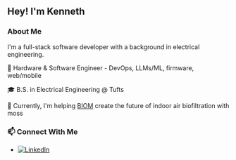 ## Hey! I'm Kenneth

### About Me

I'm a full-stack software developer with a background in electrical engineering.

🤔 Hardware & Software Engineer - DevOps, LLMs/ML, firmware, web/mobile

🎓 B.S. in Electrical Engineering @ Tufts

🌱 Currently, I'm helping [BIOM](https://biom.bio/) create the future of indoor air biofiltration with moss

<!--
Projects I have delivered required these skills:
 - Statistical Models
 - Data Analysis
 - Data Science
 - Hardware Engineering
 - Firmware tinkering
 - Mobile Development
 - Web Development
 
Projects that I want to work on:
 - Alternate Data
 - Embedded Programming
 - Scalable Deployments (ML/DevOps)
-->

### 📫 Connect With Me

<ul>
  <li>
    <a href="https://www.linkedin.com/in/kennethpostigo"><img alt="LinkedIn" src="https://img.shields.io/badge/linkedin-violet?style=plastic"></a>
  </li>
</ul>
